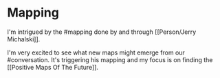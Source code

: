 # Mapping

I'm intrigued by the #mapping done by and through [[Person/Jerry Michalski]].

I'm very excited to see what new maps might emerge from our #conversation. It's triggering his mapping and my focus is on finding the [[Positive Maps Of The Future]]. 